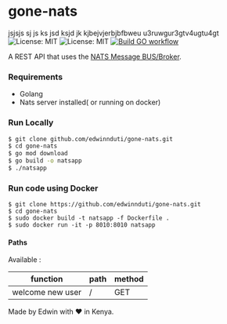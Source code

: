 # gone-nats
jsjsjs sj js ks jsd ksjd jk kjbejvjerbjbfbweu u3ruwgur3gtv4ugtu4gt
![License: MIT](https://img.shields.io/badge/Language-Golang-blue.svg)
![License: MIT](https://img.shields.io/badge/Database-NATS.io-magenta.svg)
[![Build GO workflow](https://github.com/edwinnduti/gone-nats/actions/workflows/deploy.yaml/badge.svg?branch=master)](https://github.com/edwinnduti/gone-nats/actions/workflows/deploy.yaml)

A REST API that uses the [NATS Message BUS/Broker](https://nats.io).

### Requirements
* Golang 
* Nats server installed( or running on docker)

### Run Locally
```bash
$ git clone github.com/edwinnduti/gone-nats.git
$ cd gone-nats
$ go mod download
$ go build -o natsapp
$ ./natsapp
```

 ### Run code using Docker
 ```
 $ git clone https://github.com/edwinnduti/gone-nats.git 
 $ cd gone-nats
 $ sudo docker build -t natsapp -f Dockerfile .
 $ sudo docker run -it -p 8010:8010 natsapp
 ```

#### Paths
Available :

| function              |   path                    |   method  |
|   ----                |   ----                    |   ----    |
| welcome new user           |   /			|	GET    |


Made by Edwin with ❤️ in Kenya.
